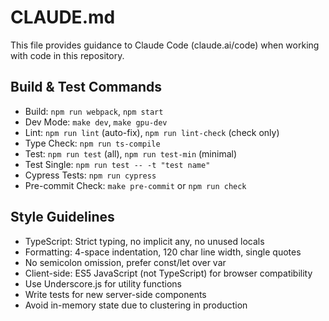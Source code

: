 # CLAUDE.md

This file provides guidance to Claude Code (claude.ai/code) when working with code in this repository.

## Build & Test Commands
- Build: `npm run webpack`, `npm start`
- Dev Mode: `make dev`, `make gpu-dev`
- Lint: `npm run lint` (auto-fix), `npm run lint-check` (check only)
- Type Check: `npm run ts-compile`
- Test: `npm run test` (all), `npm run test-min` (minimal)
- Test Single: `npm run test -- -t "test name"` 
- Cypress Tests: `npm run cypress`
- Pre-commit Check: `make pre-commit` or `npm run check`

## Style Guidelines
- TypeScript: Strict typing, no implicit any, no unused locals
- Formatting: 4-space indentation, 120 char line width, single quotes
- No semicolon omission, prefer const/let over var
- Client-side: ES5 JavaScript (not TypeScript) for browser compatibility
- Use Underscore.js for utility functions
- Write tests for new server-side components
- Avoid in-memory state due to clustering in production